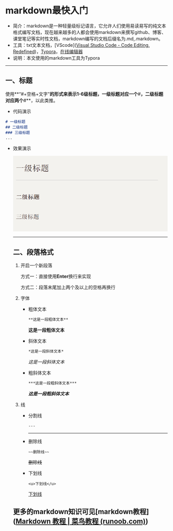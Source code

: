 # markdown最快入门

* 简介：markdown是一种轻量级标记语言，它允许人们使用易读易写的纯文本格式编写文档，现在越来越多的人都会使用markdown来撰写github、博客、课堂笔记等实时性文档，markdown编写的文档后缀名为.md,.markdown。
* 工具：txt文本文档，[VScode]([Visual Studio Code - Code Editing. Redefined](https://code.visualstudio.com/))，[Typora](https://www.typora.io/)，[在线编辑器](https://c.runoob.com/front-end/712)
* 说明：本文使用的markdown工具为Typora

---

## 一、标题

使用**“#+空格+文字”**的形式来表示1-6级标题，一级标题对应一个**#**，二级标题对应两个**#**，以此类推。

* 代码演示

```markdown
# 一级标题
## 二级标题
### 三级标题
...
```

* 效果演示

  ![标题效果展示](标题.PNG '标题效果展示')

  ---

  ## 二、段落格式

  1. 开启一个新段落

     方式一：直接使用**Enter**换行来实现

     方式二：段落末尾加上两个及以上的空格再换行

  2. 字体

     * 粗体文本

       ```markdown
       **这是一段粗体文本**
       ```

       **这是一段粗体文本**

     * 斜体文本

       ```txt
       *这是一段斜体文本*
       ```

       *这是一段斜体文本*

     * 粗斜体文本

       ```txt
       ***这是一段粗斜体文本***
       ```

       ***这是一段粗斜体文本***

  3. 线

     * 分割线

       ```txt
       ---
       ```

       ---

       

     * 删除线

       ```
       ~~删除线~~
       ```

       ~~删除线~~

     * 下划线

       ~~~
       <u>下划线</u>
       ~~~

       <u>下划线</u>

  

  

  ## 更多的markdown知识可见[markdown教程]([Markdown 教程 | 菜鸟教程 (runoob.com)](https://www.runoob.com/markdown/md-tutorial.html))

  

  

  

  

  

  

  

  









